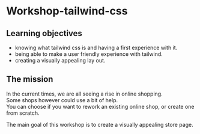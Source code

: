 # Workshop-tailwind-css

## Learning objectives

- knowing what tailwind css is and having a first experience with it.
- being able to make a user friendly experience with tailwind.
- creating a visually appealing lay out.

## The mission

In the current times, we are all seeing a rise in online shopping.  
Some shops however could use a bit of help.  
You can choose if you want to rework an existing online shop, or create one from scratch.  
 
The main goal of this workshop is to create a visually appealing store page.

